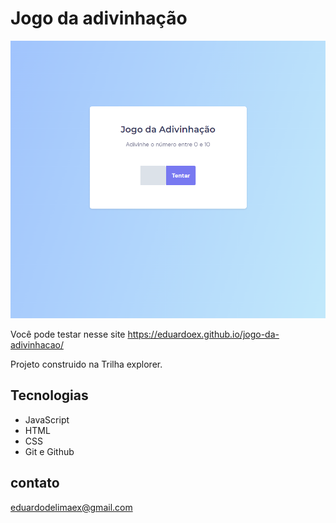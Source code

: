 # Jogo da adivinhação

![preview](./.github/preview.png)

Você pode testar nesse site https://eduardoex.github.io/jogo-da-adivinhacao/

Projeto construido na Trilha explorer.

##  Tecnologias

- JavaScript
- HTML
- CSS
- Git e Github

## contato

eduardodelimaex@gmail.com